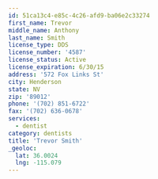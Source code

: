 ```yaml
---
id: 51ca13c4-e85c-4c26-afd9-ba06e2c33274
first_name: Trevor
middle_name: Anthony
last_name: Smith
license_type: DDS
license_number: '4587'
license_status: Active
license_expiration: 6/30/15
address: '572 Fox Links St'
city: Henderson
state: NV
zip: '89012'
phone: '(702) 851-6722'
fax: '(702) 636-0678'
services:
  - dentist
category: dentists
title: 'Trevor Smith'
_geoloc:
  lat: 36.0024
  lng: -115.079
---
```

